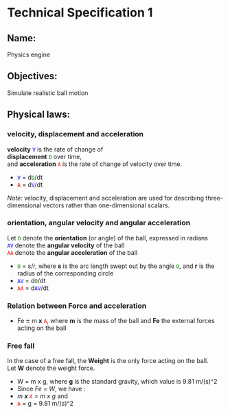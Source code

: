 # Technical Specification 1

## Name:
Physics engine

## Objectives:
Simulate realistic ball motion 


## Physical laws:


### velocity, displacement and acceleration

**velocity** <span style="color:blue">`V`</span> is the rate of change of <br/>
**displacement** <span style="color:green">`D`</span> over time, <br/>
and **acceleration** <span style="color:red">`A`</span> is the rate of change
of velocity over time.

- <span style="color:blue">`V`</span> = d<span style="color:green">`D`</span>/dt
- <span style="color:red">`A`</span> = d<span style="color:blue">`V`</span>/dt

*Note:* velocity, displacement and acceleration are used for describing three-dimensional vectors rather than one-dimensional scalars.

### orientation, angular velocity and angular acceleration

Let <span style="color:green">`O`</span>  denote the **orientation** (or angle) of the ball, expressed in radians<br/>
<span style="color:blue">`AV`</span>  denote the **angular velocity** of the ball <br/>
<span style="color:red">`AA`</span>  denote the **angular acceleration** of the ball

- <span style="color:green">`O`</span> = s/r, where **s** is the arc length swept out by the angle <span style="color:green">`O`</span>, and **r** is the radius of the corresponding circle
- <span style="color:blue">`AV`</span> = d<span style="color:green">`O`</span>/dt
- <span style="color:red">`AA`</span> = d<span style="color:blue">`AV`</span>/dt


### Relation between Force and acceleration

- Fe **=** m **x** <span style="color:red">`A`</span>, where **m** is the mass of the ball and **Fe** the external forces acting on the ball

### Free fall

In the case of a free fall, the **Weight** is the only force acting on the ball. <br/>
Let **W** denote the weight force.

- W = m x g, where **g** is the standard gravity, which value is 9.81 m/(s)^2
- Since *Fe = W*, we have : 
 - *m **x** <span style="color:red">`A`</span> = m x g* and
 -  <span style="color:red">`A`</span> = g = 9.81 m/(s)^2



